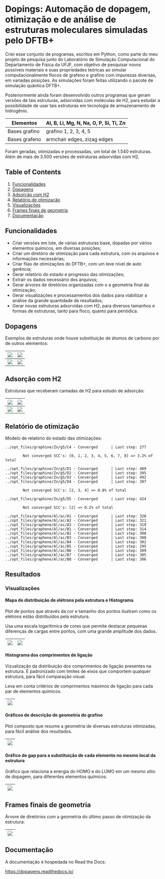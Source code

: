 # Dopings: Automação de dopagem, otimização e de análise de estruturas moleculares simuladas pelo DFTB+

Criei esse conjunto de programas, escritos em Python, como parte do meu projeto de pesquisa junto do Laboratório de Simulação Computacional do Departamento de Física da UFJF, com objetivo de pesquisar novos possíveis materiais e suas propriedades teóricas ao simular computacionalmente flocos de grafeno e grafino com impurezas diversas, em variadas posições. As simulações foram feitas utilizando o pacote de simulação quântica DFTB+.

Posteriormente ainda foram desenvolvido outros programas que geram versões de tais estruturas, adsorvidas com moléculas de H2, para estudar a possibilidade de usar tais estruturas em tecnologia de armazenamento de hidrogênio.

| Elementos | Al,  B, Li, Mg,  N,  Na,  O,  P, Si,  Ti,  Zn |
|-|-|
| Bases grafino | grafino 1, 2, 3, 4, 5 |
|Bases grafeno  | armchair edges, zizag edges |

Foram geradas, otimizadas e processadas, um total de 1.540 estruturas. Além de mais de 3.500 versões de estruturas adsorvidas com H2.

## Table of Contents

1. [Funcionalidades](#funcionalidades)
2. [Dopagens](#dopagens)
3. [Adsorção com H2](#adsorcao)
4. [Relatório de otimização](#relatorio)
5. [Visualizações](#viz)
6. [Frames finais de geometria](#frametree)
7. [Documentação](#docs)

## Funcionalidades <a name="funcionalidades"></a>

* Criar versões em lote, de várias estruturas base, dopadas por vários elementos químicos, em diversas posições;
* Criar um diretório de otimização para cada estrutura, com os arquivos e informações necessárias;
* Criar filas de otimizações do DFTB+, com um leve nível de auto gerência;
* Gerar relatório do estado e progresso das otimizações;
* Extrair os dados necessário dos arquivos;
* Gerar árvores de diretórios organizadas com o a geometria final da otimização;
* Gerar visualizações e processamentos dos dados para viabilizar a análise da grande quantidade de resultados;
* Gerar novas estruturas adsorvidas com H2, para diversos tamanhos e formas de estruturas, tanto para floco, quanto para periódica.

## Dopagens <a name="dopagens"></a>

Exemplos de estruturas onde houve substituição de átomos de carbono por de outros elementos:

| ![](assets/B-g1-D1.png) | ![](assets/N-g1-B2.png) | 
| - | - |
| ![](assets/N-ac-C11.png) | ![](assets/P-ac-A1.png) |

## Adsorção com H2 <a name="adsorcao"></a>

Estruturas que receberam camadas de H2 para estudo de adsorção:

| ![](assets/g5-150.png) | ![](assets/ac-200-v.png) | 
| - | - |
| ![](assets/g1_s1-005.png) | ![](assets/g1_s4-100.png) |

## Relatório de otimização <a name="relatorio"></a>

Modelo de relatório do estado das otimizações:

```
../opt_files/graphine/Zn/g5/C4 - Converged      | Last step: 277

        Not converged SCC's: [0, 1, 2, 3, 4, 5, 6, 7, 8] => 3.2% of total

../opt_files/graphine/Zn/g5/D1 - Converged      | Last step: 489
../opt_files/graphine/Zn/g5/D2 - Converged      | Last step: 395
../opt_files/graphine/Zn/g5/D3 - Converged      | Last step: 492
../opt_files/graphine/Zn/g5/D4 - Converged      | Last step: 397

        Not converged SCC's: [2, 3, 4] => 0.8% of total

../opt_files/graphine/Zn/g5/D5 - Converged      | Last step: 424

        Not converged SCC's: [2] => 0.2% of total

../opt_files/graphene/Al/ac/A1 - Converged      | Last step: 320
../opt_files/graphene/Al/ac/A2 - Converged      | Last step: 321
../opt_files/graphene/Al/ac/A3 - Converged      | Last step: 319
../opt_files/graphene/Al/ac/B1 - Converged      | Last step: 314
../opt_files/graphene/Al/ac/B2 - Converged      | Last step: 308
../opt_files/graphene/Al/ac/B3 - Converged      | Last step: 300
../opt_files/graphene/Al/ac/B4 - Converged      | Last step: 302
../opt_files/graphene/Al/ac/B5 - Converged      | Last step: 295
../opt_files/graphene/Al/ac/B6 - Converged      | Last step: 309
../opt_files/graphene/Al/ac/B7 - Converged      | Last step: 305
../opt_files/graphene/Al/ac/B8 - Converged      | Last step: 306
```

## Resultados <a name="resultados"></a>


### Visualizações <a name="viz"></a>

#### Mapa de distribuição de elétrons pela estrutura e Histograma

Plot de pontos que através da cor e tamanho dos pontos ilustram como os elétrons estão distribuídos pela estrutura.

Usa uma escala logarítimica de cores que permite destacar pequenas diferenças de cargas entre pontos, com uma grande amplitude dos dados.

| ![](assets/charges_map.png) | ![](assets/escala.jpg) |
| - | - |


#### Histograma dos comprimentos de ligação

Vizualização da distribuição dos comprimentos de ligação presentes na estrutura. É padronizado com limites de eixos que comportem qualquer estrutura, para fácil comparação visual.

Leva em conta critérios de comprimentos máximos de ligação para cada par de elementos químicos.

| ![](assets/histogram.png) |
|-|


#### Gráficos de descrição de geometria do grafino

Plot composto que resume a geometria de diversas estruturas otimizadas, para fácil análise dos resultados.

| ![](assets/geometry_graph.png) | 
| - | 

#### Gráfico de gap para a substituição de cada elemento no mesmo local da estrutura

Gráfico que relaciona a energia do HOMO e do LUMO em um mesmo sítio de dopagem, para diferentes elementos químicos.

| ![](assets/gap_graph.png) | 
|-|

## Frames finais de geometria <a name="frametree"></a>

Árvore de diretórios com a geometria do último passo de otimização da estrutura:

| ![](assets/frame-tree.png) |
|-| 


## Documentação <a name="docs"></a>

A documentação é hospedada no Read the Docs:

https://dopagens.readthedocs.io/